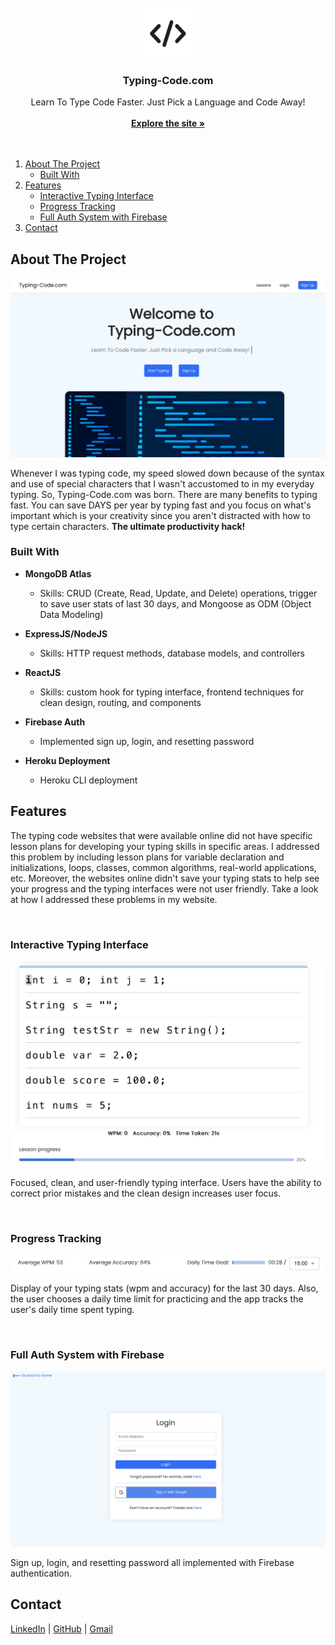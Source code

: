 <!-- PROJECT LOGO -->
<br />
<div align="center">
  <a href="https://github.com/github_username/repo_name">
    <kbd><img src="images/logo.png" alt="Logo" width="80" height="80"></kbd>
  </a>

<h3 align="center">Typing-Code.com</h3>

  <p align="center">
    Learn To Type Code Faster. Just Pick a Language and Code Away!
    <br />
    <br />
    <a href="https://typing-code.herokuapp.com"><strong>Explore the site »</strong></a>
    <br />
    <br />
    <br />
  </p>
</div>



<!-- TABLE OF CONTENTS -->
  <ol>
    <li>
      <a href="#about-the-project">About The Project</a>
      <ul>
        <li><a href="#built-with">Built With</a></li>
      </ul>
    </li>
    <li>
      <a href="#features">Features</a>
      <ul>
        <li><a href="#interactive-typing-interface">Interactive Typing Interface</a></li>
        <li><a href="#progress-tracking">Progress Tracking</a></li>
        <li><a href="#full-auth-system-with-firebase">Full Auth System with Firebase</a></li>
      </ul>
    </li>
    <li><a href="#contact">Contact</a></li>
  </ol>



<!-- ABOUT THE PROJECT -->
## About The Project

<kbd>[![Product Name Screen Shot][product-screenshot]](https://www.typing-code.com)</kbd>

<p>Whenever I was typing code, my speed slowed down because of the syntax and use of special characters that I wasn't accustomed to in my everyday typing. So, Typing-Code.com was born. There are many benefits to typing fast. You can save DAYS per year by typing fast and you focus on what's important which is your creativity since you aren't distracted with how to type certain characters. <b>The ultimate productivity hack!</b></p>



### Built With
* <b>MongoDB Atlas</b>
  * Skills: CRUD (Create, Read, Update, and Delete) operations, trigger to save user stats of last 30 days, and Mongoose as ODM (Object Data Modeling) 

* <b>ExpressJS/NodeJS</b>
  * Skills: HTTP request methods, database models, and controllers

* <b>ReactJS</b>
  * Skills: custom hook for typing interface, frontend techniques for clean design, routing, and components

* <b>Firebase Auth</b>
  * Implemented sign up, login, and resetting password

* <b>Heroku Deployment</b>
  * Heroku CLI deployment



<!-- Features -->
## Features

The typing code websites that were available online did not have specific lesson plans for developing your typing skills in specific areas. I addressed this problem by including lesson plans for variable declaration and initializations, loops, classes, common algorithms, real-world applications, etc. Moreover, the websites online didn't save your typing stats to help see your progress and the typing interfaces were not user friendly. Take a look at how I addressed these problems in my website.    

<br/>

### Interactive Typing Interface

<kbd>[![Product Screen Shot][typing-interface]](https://example.com)</kbd>

<p>Focused, clean, and user-friendly typing interface. Users have the ability to correct prior mistakes and the clean design increases user focus.</p>

<br/>

### Progress Tracking

<kbd>[![Product Screen Shot][user-progress]]()</kbd>

<p>Display of your typing stats (wpm and accuracy) for the last 30 days. Also, the user chooses a daily time limit for practicing and the app tracks the user's daily time spent typing. </p>

<br/>

### Full Auth System with Firebase

  <kbd>[![Product Screen Shot][auth]]()</kbd>

<p>Sign up, login, and resetting password all implemented with Firebase authentication.</p>


<!-- Contact -->
## Contact
<a href="https://www.linkedin.com/in/kokkula-akhil/">LinkedIn</a> | <a href="https://github.com/Akhil-Kokkula">GitHub</a> | <a href="mailto:kokkulaak@gmail.com">Gmail</a>  

<!-- MARKDOWN LINKS & IMAGES -->
<!-- https://www.markdownguide.org/basic-syntax/#reference-style-links -->
[product-screenshot]: images/screenshot.png
[typing-interface]: images/typing.png
[user-progress]: images/progress.png
[auth]: images/auth.png
[auth]:
.io/badge/jQuery-0769AD?style=for-the-badge&logo=jquery&logoColor=white
[JQuery-url]: https://jquery.com 
